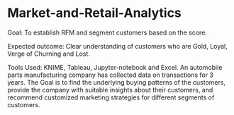 # Market-and-Retail-Analytics

Goal: To establish RFM and segment customers based on the score.

Expected outcome: Clear understanding of customers who are Gold, Loyal, Verge of Churning and Lost. 

Tools Used: KNIME, Tableau, Jupyter-notebook and Excel.
An automobile parts manufacturing company has collected data on transactions for 3 years. The Goal is to find the underlying buying patterns of the customers, provide the company with suitable insights about their customers, and recommend customized marketing strategies for different segments of customers.
